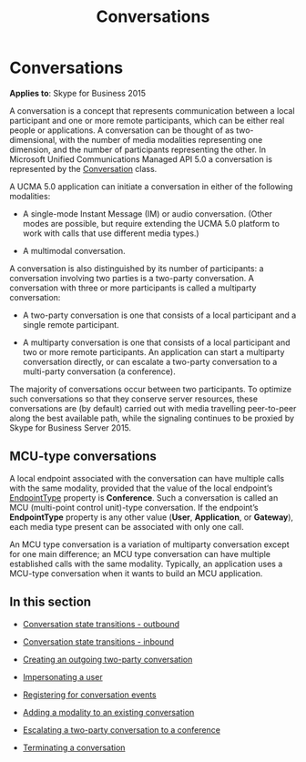 ﻿---
title: Conversations
TOCTitle: Conversations
ms:assetid: cf285a40-d78a-4280-8760-4329e4ef7c86
ms:mtpsurl: https://msdn.microsoft.com/en-us/library/Dn465985(v=office.16)
ms:contentKeyID: 65239913
ms.date: 07/27/2015
mtps_version: v=office.16
---

# Conversations


**Applies to**: Skype for Business 2015

A conversation is a concept that represents communication between a local participant and one or more remote participants, which can be either real people or applications. A conversation can be thought of as two-dimensional, with the number of media modalities representing one dimension, and the number of participants representing the other. In Microsoft Unified Communications Managed API 5.0 a conversation is represented by the [Conversation](https://msdn.microsoft.com/en-us/library/hh349224\(v=office.16\)) class.

A UCMA 5.0 application can initiate a conversation in either of the following modalities:

  - A single-mode Instant Message (IM) or audio conversation. (Other modes are possible, but require extending the UCMA 5.0 platform to work with calls that use different media types.)

  - A multimodal conversation.

A conversation is also distinguished by its number of participants: a conversation involving two parties is a two-party conversation. A conversation with three or more participants is called a multiparty conversation:

  - A two-party conversation is one that consists of a local participant and a single remote participant.

  - A multiparty conversation is one that consists of a local participant and two or more remote participants. An application can start a multiparty conversation directly, or can escalate a two-party conversation to a multi-party conversation (a conference).

The majority of conversations occur between two participants. To optimize such conversations so that they conserve server resources, these conversations are (by default) carried out with media travelling peer-to-peer along the best available path, while the signaling continues to be proxied by Skype for Business Server 2015.

## MCU-type conversations

A local endpoint associated with the conversation can have multiple calls with the same modality, provided that the value of the local endpoint’s [EndpointType](https://msdn.microsoft.com/en-us/library/hh380871\(v=office.16\)) property is **Conference**. Such a conversation is called an MCU (multi-point control unit)-type conversation. If the endpoint’s **EndpointType** property is any other value (**User**, **Application**, or **Gateway**), each media type present can be associated with only one call.

An MCU type conversation is a variation of multiparty conversation except for one main difference; an MCU type conversation can have multiple established calls with the same modality. Typically, an application uses a MCU-type conversation when it wants to build an MCU application.

## In this section

  - [Conversation state transitions - outbound](conversation-state-transitions-outbound.md)

  - [Conversation state transitions - inbound](conversation-state-transitions-inbound.md)

  - [Creating an outgoing two-party conversation](creating-an-outgoing-two-party-conversation.md)

  - [Impersonating a user](impersonating-a-user.md)

  - [Registering for conversation events](registering-for-conversation-events.md)

  - [Adding a modality to an existing conversation](adding-a-modality-to-an-existing-conversation.md)

  - [Escalating a two-party conversation to a conference](escalating-a-two-party-conversation-to-a-conference.md)

  - [Terminating a conversation](terminating-a-conversation.md)

